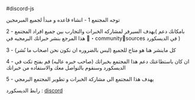 #discord-js

توجه المجتمع
1 - انشاء قاعده و مبدأ لجميع المبرمجين

2 - يهدف السيرفر لمشاركه الخبرات والتجارب بين جميع افراد المجتمع( بامكانك دعم هذا المرجع بنشر خبراتك البرمجيه في ⁠📑・community᲼sources في الديسكورد )

3 - كل ماينشر هنا هو متاح للجميع (ليس بالضروره ان نكون نحن اصحاب ما نُشر)

4 - ان كان باستطاعتك دعم هذا المجتمع بخبراتك (صاحب خبره عاليه) قم بفتح تكت في الديسكورد وسنقوم بالتواصل معك والاستفاده من خبراتك

5 - يهدف هذا المجتمع الى مشاركة الخبرات و تطوير المجتمع البرمجي

رابط الديسكورد :
[discord](https://discord.gg/invite/NFWHnFa4hV)
